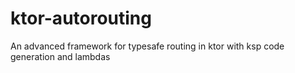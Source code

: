 # ktor-autorouting
An advanced framework for typesafe routing in ktor with ksp code generation and lambdas
